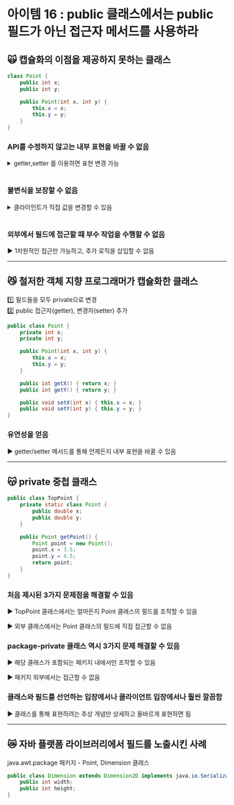 # 아이템 16 : public 클래스에서는 public 필드가 아닌 접근자 메서드를 사용하라

## 🙀 캡슐화의 이점을 제공하지 못하는 클래스

```JAVA
class Point {
	public int x;
	public int y;

	public Point(int x, int y) {
		this.x = x;
		this.y = y;
	}
}
```

### API를 수정하지 않고는 내부 표현을 바꿀 수 없음

<details>
<summary>getter,setter 를 이용하면 표현 변경 가능</summary>
<div markdwon="1">

```JAVA
public double getX() {
	return x;
}

public double getY() {
	return y;
}
```

</div>
</details>
<br>

### 불변식을 보장할 수 없음

<details>
<summary>클라이언트가 직접 값을 변경할 수 있음</summary>
<div markdwon="1">

```JAVA
public static void main(String[] args) {
	Point point = new Point(1, 2);
	System.out.println(point.x); // 1

	point.x += 1;
	System.out.println(point.x); // 2
}
```

</div>
</details>
<br>

### 외부에서 필드에 접근할 때 부수 작업을 수행할 수 없음

▶ 1차원적인 접근만 가능하고, 추가 로직을 삽입할 수 없음

---

## 😼 철저한 객체 지향 프로그래머가 캡슐화한 클래스

1️⃣ 필드들을 모두 private으로 변경  
2️⃣ public 접근자(getter), 변경자(setter) 추가

```JAVA
public class Point {
	private int x;
	private int y;

	public Point(int x, int y) {
		this.x = x;
		this.y = y;
	}

	public int getX() { return x; }
	public int getY() { return y; }

	public void setX(int x) { this.x = x; }
	public void setY(int y) { this.y = y; }
}
```

### 유연성을 얻음

▶ getter/setter 메서드를 통해 언제든지 내부 표현을 바꿀 수 있음

---

## 😽 private 중첩 클래스

```JAVA
public class TopPoint {
	private static class Point {
		public double x;
		public double y;
	}

	public Point getPoint() {
		Point point = new Point();
		point.x = 3.5;
		point.y = 4.5;
		return point;
	}
}
```

### 처음 제시된 3가지 문제점을 해결할 수 있음

▶ TopPoint 클래스에서는 얼마든지 Point 클래스의 필드를 조작할 수 있음

▶ 외부 클래스에서는 Point 클래스의 필드에 직접 접근할 수 없음

### package-private 클래스 역시 3가지 문제 해결할 수 있음

▶ 해당 클래스가 포함되는 패키지 내에서만 조작할 수 있음

▶ 패키지 외부에서는 접근할 수 없음

### 클래스와 필드를 선언하는 입장에서나 클라이언트 입장에서나 훨씬 깔끔함

▶ 클래스를 통해 표현하려는 추상 개념만 상세하고 올바르게 표현하면 됨

---

## 😿 자바 플랫폼 라이브러리에서 필드를 노출시킨 사례

java.awt.package 패키지 - Point, Dimension 클래스

```JAVA
public class Dimension extends Dimension2D implements java.io.Serializable {
	public int width;
	public int height;
}
```
